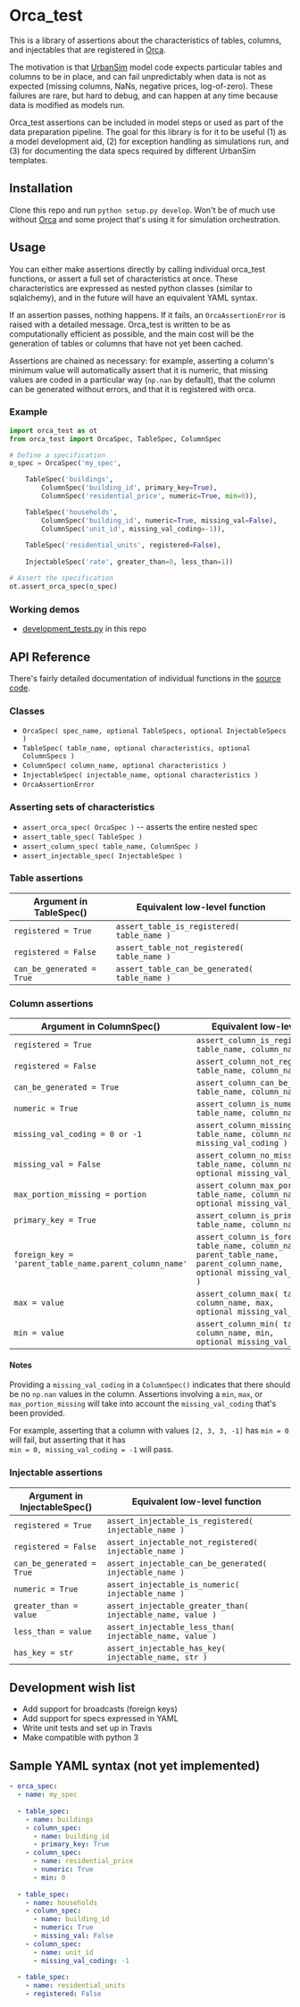 Orca_test
=========

This is a library of assertions about the characteristics of tables, columns, and injectables that are registered in [Orca](https://github.com/udst/orca). 

The motivation is that [UrbanSim](https://github.com/udst/urbansim) model code expects particular tables and columns to be in place, and can fail unpredictably when data is not as expected (missing columns, NaNs, negative prices, log-of-zero). These failures are rare, but hard to debug, and can happen at any time because data is modified as models run. 

Orca_test assertions can be included in model steps or used as part of the data preparation pipeline. The goal for this library is for it to be useful (1) as a model development aid, (2) for exception handling as simulations run, and (3) for documenting the data specs required by different UrbanSim templates. 


## Installation

Clone this repo and run `python setup.py develop`. Won't be of much use without [Orca](https://github.com/udst/orca) and some project that's using it for simulation orchestration. 


## Usage

You can either make assertions directly by calling individual orca_test functions, or assert a full set of characteristics at once. These characteristics are expressed as nested python classes (similar to sqlalchemy), and in the future will have an equivalent YAML syntax.

If an assertion passes, nothing happens. If it fails, an `OrcaAssertionError` is raised with a detailed message. Orca_test is written to be as computationally efficient as possible, and the main cost will be the generation of tables or columns that have not yet been cached. 

Assertions are chained as necessary: for example, asserting a column's minimum value will automatically assert that it is numeric, that missing values are coded in a particular way (`np.nan` by default), that the column can be generated without errors, and that it is registered with orca.

### Example

```python
import orca_test as ot
from orca_test import OrcaSpec, TableSpec, ColumnSpec

# Define a specification
o_spec = OrcaSpec('my_spec',

	TableSpec('buildings', 
		ColumnSpec('building_id', primary_key=True),
		ColumnSpec('residential_price', numeric=True, min=0)),

	TableSpec('households',
		ColumnSpec('building_id', numeric=True, missing_val=False),
		ColumnSpec('unit_id', missing_val_coding=-1)),
	
	TableSpec('residential_units', registered=False),
	
	InjectableSpec('rate', greater_than=0, less_than=1))

# Assert the specification
ot.assert_orca_spec(o_spec)
```

### Working demos
- [development_tests.py](https://github.com/urbansim/orca_test/blob/master/development_tests.py) in this repo


## API Reference

There's fairly detailed documentation of individual functions in the [source code](https://github.com/urbansim/orca_test/blob/master/orca_test/orca_test.py).

### Classes
- `OrcaSpec( spec_name, optional TableSpecs, optional InjectableSpecs )`
- `TableSpec( table_name, optional characteristics, optional ColumnSpecs )`
- `ColumnSpec( column_name, optional characteristics )`
- `InjectableSpec( injectable_name, optional characteristics )`
- `OrcaAssertionError`

### Asserting sets of characteristics
- `assert_orca_spec( OrcaSpec )` -- asserts the entire nested spec
- `assert_table_spec( TableSpec )`
- `assert_column_spec( table_name, ColumnSpec )`
- `assert_injectable_spec( InjectableSpec )`

### Table assertions

| Argument in TableSpec() | Equivalent low-level function |
| ------------------ | -------------------------------- |
| `registered = True` | `assert_table_is_registered( table_name )` |
| `registered = False` | `assert_table_not_registered( table_name )` |
| `can_be_generated = True` | `assert_table_can_be_generated( table_name )` |

### Column assertions

| Argument in ColumnSpec() | Equivalent low-level function |
| ------------------ | --------------------------------- |
| `registered = True` | `assert_column_is_registered( table_name, column_name )` |
| `registered = False` | `assert_column_not_registered( table_name, column_name )`  |
| `can_be_generated = True` | `assert_column_can_be_generated( table_name, column_name )` |
| `numeric = True` | `assert_column_is_numeric( table_name, column_name )` |
| `missing_val_coding = 0 or -1` | `assert_column_missing_value_coding( table_name, column_name, missing_val_coding )` |
| `missing_val = False`| <code>assert_column_no_missing_values( table_name, column_name, optional&nbsp;missing_val_coding )</code> |
| <code>max_portion_missing&nbsp;=&nbsp;portion</code> | `assert_column_max_portion_missing( table_name, column_name, portion, optional missing_val_coding )` |
| `primary_key = True` | `assert_column_is_primary_key( table_name, column_name )` |
| `foreign_key = 'parent_table_name.parent_column_name'` | <code>assert_column_is_foreign_key( table_name, column_name, parent_table_name, parent_column_name, optional&nbsp;missing_val_coding )</code> |
| `max = value` | <code>assert_column_max( table_name, column_name, max, optional&nbsp;missing_val_coding)</code> |
| `min = value` | <code>assert_column_min( table_name, column_name, min, optional&nbsp;missing_val_coding )</code> |

#### Notes

Providing a `missing_val_coding` in a `ColumnSpec()` indicates that there should be no `np.nan` values in the column. Assertions involving a `min`, `max`, or `max_portion_missing` will take into account the `missing_val_coding` that's been provided.

For example, asserting that a column with values `[2, 3, 3, -1]` has `min = 0` will fail, but asserting that it has  
`min = 0, missing_val_coding = -1` will pass.

### Injectable assertions

| Argument in InjectableSpec() | Equivalent low-level function |
| ---------------------------- | ----------------------------- |
| `registered = True` | `assert_injectable_is_registered( injectable_name )` |
| `registered = False` | `assert_injectable_not_registered( injectable_name )`  |
| `can_be_generated = True` | `assert_injectable_can_be_generated( injectable_name )` |
| `numeric = True` | `assert_injectable_is_numeric( injectable_name )` |
| `greater_than = value` | `assert_injectable_greater_than( injectable_name, value )` |
| `less_than = value` | `assert_injectable_less_than( injectable_name, value )` |
| `has_key = str` | `assert_injectable_has_key( injectable_name, str )` |


## Development wish list
- Add support for broadcasts (foreign keys)
- Add support for specs expressed in YAML
- Write unit tests and set up in Travis
- Make compatible with python 3


## Sample YAML syntax (not yet implemented)

```yaml
- orca_spec:
  - name: my_spec
  
  - table_spec:
    - name: buildings
    - column_spec:
      - name: building_id
  	  - primary_key: True
    - column_spec:
  	  - name: residential_price
  	  - numeric: True
  	  - min: 0
  
  - table_spec:
    - name: households
    - column_spec:
  	  - name: building_id
  	  - numeric: True
  	  - missing_val: False
    - column_spec:
  	  - name: unit_id
  	  - missing_val_coding: -1
  
  - table_spec:
    - name: residential_units
    - registered: False
```


